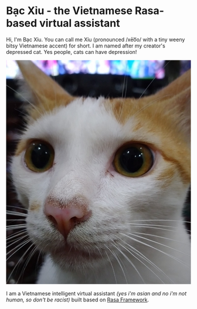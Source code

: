 # Bạc Xỉu - the Vietnamese Rasa-based virtual assistant

Hi, I'm Bạc Xỉu. You can call me Xỉu (pronounced /xēo͞o/ with a tiny weeny bitsy Vietnamese accent) for short. I am named after my creator's depressed cat. Yes people, cats can have depression!

![This is me](/assets/images/Avatar.jpg)

I am a Vietnamese intelligent virtual assistant *(yes i'm asian and no i'm not human, so don't be racist)* built based on [Rasa Framework](https://www.rasa.com/).

